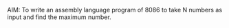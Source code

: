 AIM: To write an assembly language program of 8086 to take N numbers as input and
find the maximum number.
